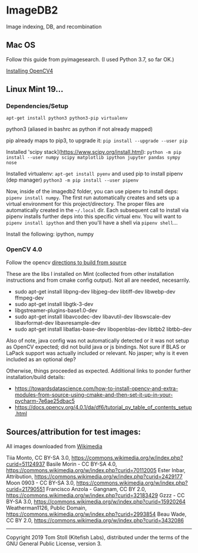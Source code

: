 # ImageDB2

Image indexing, DB, and recombination

## Mac OS

Follow this guide from pyimagesearch. (I used Python 3.7, so far OK.)

[Installing OpenCV4](https://www.pyimagesearch.com/2018/08/17/install-opencv-4-on-macos/)

## Linux Mint 19...

### Dependencies/Setup

`apt-get install python3 python3-pip virtualenv`

python3 (aliased in bashrc as python if not already mapped)

pip already maps to pip3, to upgrade it: `pip install --upgrade --user pip`

Installed 'scipy stack](https://www.scipy.org/install.html): `python -m pip install --user numpy scipy matplotlib ipython jupyter pandas sympy nose`

Installed virtualenv: `apt-get install pyenv` and used pip to install pipenv (dep manager) `python3 -m pip install --user pipenv`

Now, inside of the imagedb2 folder, you can use pipenv to install deps: `pipenv install numpy`. The first run automatically creates and sets up a virtual environment for this project/directory. The proper files are automatically created in the `~/.local` dir. Each subsequent call to install via pipenv installs further deps into this specific virtual env. You will want to `pipenv install ipython` and then you'll have a shell via `pipenv shell`...

Install the following: ipython, numpy

### OpenCV 4.0

Follow the opencv [directions to build from source](https://docs.opencv.org/4.0.0/d2/de6/tutorial_py_setup_in_ubuntu.html)

These are the libs I installed on Mint (collected from other installation instructions and from cmake config output). Not all are needed, necesarrily.
* sudo apt-get install libpng-dev libjpeg-dev libtiff-dev libwebp-dev ffmpeg-dev 
* sudo apt-get install libgtk-3-dev
* libgstreamer-plugins-base1.0-dev
* sudo apt-get install libavcodec-dev libavutil-dev libswscale-dev libavformat-dev libavresample-dev
* sudo apt-get install libatlas-base-dev libopenblas-dev libtbb2 libtbb-dev

Also of note, java config was not automatically detected or it was not setup as OpenCV expected; did not build java or js bindings. Not sure if BLAS or LaPack support was actually included or relevant. No jasper; why is it even included as an optional dep?

Otherwise, things proceeded as expected. Additional links to ponder further installation/build details:
* https://towardsdatascience.com/how-to-install-opencv-and-extra-modules-from-source-using-cmake-and-then-set-it-up-in-your-pycharm-7e6ae25dbac5
* https://docs.opencv.org/4.0.1/da/df6/tutorial_py_table_of_contents_setup.html

## Sources/attribution for test images:

All images downloaded from [Wikimedia](https://commons.wikimedia.org)

Tiia Monto, CC BY-SA 3.0, https://commons.wikimedia.org/w/index.php?curid=51124937
Basile Morin - CC BY-SA 4.0, https://commons.wikimedia.org/w/index.php?curid=70112005
Ester Inbar, Attribution, https://commons.wikimedia.org/w/index.php?curid=2429177
Moon 0903 - CC BY-SA 3.0, https://commons.wikimedia.org/w/index.php?curid=21790551
Francisco Anzola - Gangnam, CC BY 2.0, https://commons.wikimedia.org/w/index.php?curid=32183429
Gzzz - CC BY-SA 3.0, https://commons.wikimedia.org/w/index.php?curid=15920264
Weatherman1126, Public Domain, https://commons.wikimedia.org/w/index.php?curid=2993854
Beau Wade, CC BY 2.0, https://commons.wikimedia.org/w/index.php?curid=3432086

---
Copyright 2019 Tom Stoll (Kitefish Labs), distributed under the terms of the GNU General Public License, version 3.